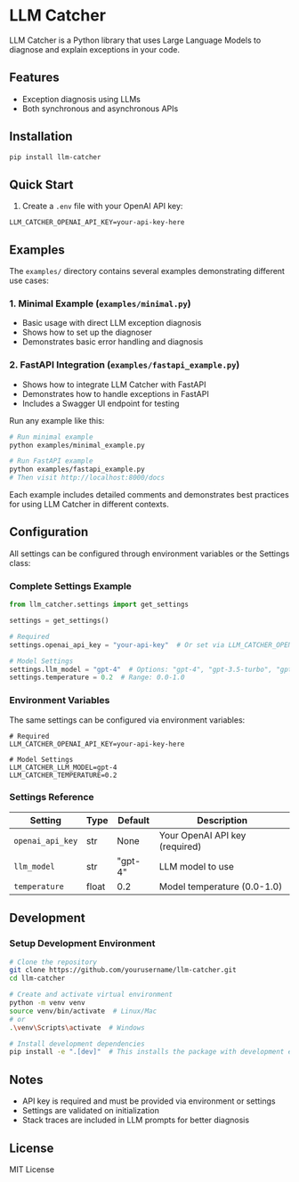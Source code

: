 # LLM Catcher

LLM Catcher is a Python library that uses Large Language Models to diagnose and explain exceptions in your code.

## Features

- Exception diagnosis using LLMs
- Both synchronous and asynchronous APIs

## Installation

```bash
pip install llm-catcher
```

## Quick Start

1. Create a `.env` file with your OpenAI API key:
```env
LLM_CATCHER_OPENAI_API_KEY=your-api-key-here
```

## Examples

The `examples/` directory contains several examples demonstrating different use cases:

### 1. Minimal Example (`examples/minimal.py`)
- Basic usage with direct LLM exception diagnosis
- Shows how to set up the diagnoser
- Demonstrates basic error handling and diagnosis

### 2. FastAPI Integration (`examples/fastapi_example.py`)
- Shows how to integrate LLM Catcher with FastAPI
- Demonstrates how to handle exceptions in FastAPI
- Includes a Swagger UI endpoint for testing

Run any example like this:
```bash
# Run minimal example
python examples/minimal_example.py

# Run FastAPI example
python examples/fastapi_example.py
# Then visit http://localhost:8000/docs

```

Each example includes detailed comments and demonstrates best practices for using LLM Catcher in different contexts.

## Configuration

All settings can be configured through environment variables or the Settings class:

### Complete Settings Example

```python
from llm_catcher.settings import get_settings

settings = get_settings()

# Required
settings.openai_api_key = "your-api-key"  # Or set via LLM_CATCHER_OPENAI_API_KEY

# Model Settings
settings.llm_model = "gpt-4"  # Options: "gpt-4", "gpt-3.5-turbo", "gpt-4-1106-preview"
settings.temperature = 0.2  # Range: 0.0-1.0

```

### Environment Variables

The same settings can be configured via environment variables:

```env
# Required
LLM_CATCHER_OPENAI_API_KEY=your-api-key-here

# Model Settings
LLM_CATCHER_LLM_MODEL=gpt-4
LLM_CATCHER_TEMPERATURE=0.2

```

### Settings Reference

| Setting | Type | Default | Description |
|---------|------|---------|-------------|
| `openai_api_key` | str | None | Your OpenAI API key (required) |
| `llm_model` | str | "gpt-4" | LLM model to use |
| `temperature` | float | 0.2 | Model temperature (0.0-1.0) |

## Development

### Setup Development Environment

```bash
# Clone the repository
git clone https://github.com/yourusername/llm-catcher.git
cd llm-catcher

# Create and activate virtual environment
python -m venv venv
source venv/bin/activate  # Linux/Mac
# or
.\venv\Scripts\activate  # Windows

# Install development dependencies
pip install -e ".[dev]"  # This installs the package with development extras
```

## Notes

- API key is required and must be provided via environment or settings
- Settings are validated on initialization
- Stack traces are included in LLM prompts for better diagnosis

## License

MIT License
